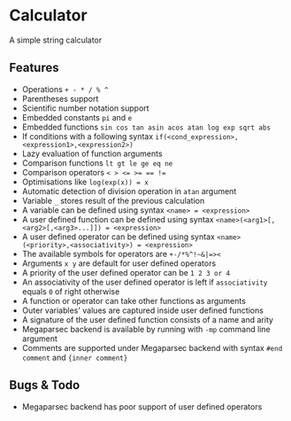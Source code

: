# Calculator

A simple string calculator

Features
--
* Operations `+ - * / % ^`
* Parentheses support
* Scientific number notation support
* Embedded constants `pi` and `e`
* Embedded functions `sin cos tan asin acos atan log exp sqrt abs`
* If conditions with a following syntax `if(<cond_expression>,<expression1>,<expression2>)`
* Lazy evaluation of function arguments
* Comparison functions `lt gt le ge eq ne`
* Comparison operators `< > <= >= == !=`
* Optimisations like `log(exp(x)) = x`
* Automatic detection of division operation in `atan` argument
* Variable `_` stores result of the previous calculation
* A variable can be defined using syntax `<name> = <expression>`
* A user defined function can be defined using syntax `<name>(<arg1>[,<arg2>[,<arg3>...]]) = <expression>`
* A user defined operator can be defined using syntax `<name>(<priority>,<associativity>) = <expression>`
* The available symbols for operators are `+-/*%^!~&|=><`
* Arguments `x y` are default for user defined operators
* A priority of the user defined operator can be `1 2 3 or 4`
* An associativity of the user defined operator is left if `associativity` equals `0` of right otherwise
* A function or operator can take other functions as arguments
* Outer variables' values are captured inside user defined functions
* A signature of the user defined function consists of a name and arity
* Megaparsec backend is available by running with `-mp` command line argument
* Comments are supported under Megaparsec backend with syntax `#end comment` and `{inner comment}`

Bugs & Todo
--
* Megaparsec backend has poor support of user defined operators